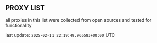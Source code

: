 ## PROXY LIST

all proxies in this list were collected from open sources and tested for functionality

last update: `2025-02-11 22:19:49.965583+00:00` UTC